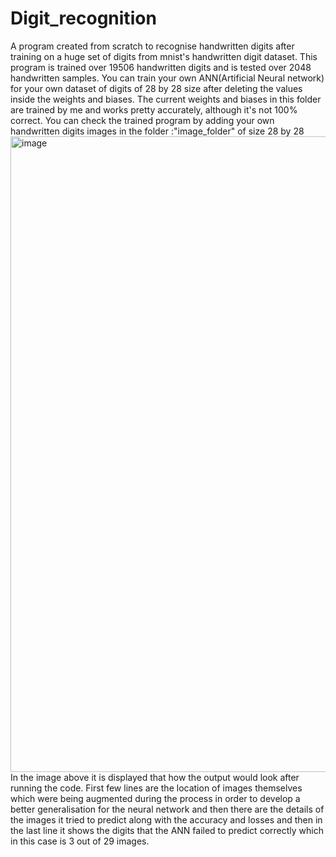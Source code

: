 # Digit_recognition
A program created from scratch to recognise handwritten digits after training on a huge set of digits from mnist's handwritten digit dataset.
This program is trained over 19506 handwritten digits and is tested over 2048 handwritten samples. You can train your own ANN(Artificial Neural network) for your own 
dataset of digits of 28 by 28 size after deleting the values inside the weights and biases.
The current weights and biases in this folder are trained by me and works pretty accurately, although it's not 100% correct. You can check the trained program by adding your own handwritten digits images in the folder :"image_folder" of size 28 by 28
<img width="1502" height="1017" alt="image" src="https://github.com/user-attachments/assets/62f4f265-177c-4be5-a11d-54ae2e762488" />
In the image above it is displayed that how the output would look after running the code. First few lines are the location of images themselves which were being augmented during the process in order to develop a better generalisation for the neural network and then there are the details of the images it tried to predict along with the accuracy and losses and then in the last line it shows the digits that the ANN failed to predict correctly which in this case is 3 out of 29 images.
